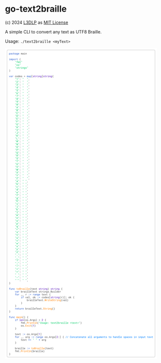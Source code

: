 # go-text2braille

(c) 2024 [L3DLP](https://l3dlp.net) as [MIT License](/LICENSE)

A simple CLI to convert any text as UTF8 Braille.

Usage: `./text2braille <myText>` 

[![Preview](README.png)](https://github.com/datamixio/pm/releases/tag/LIVE)

